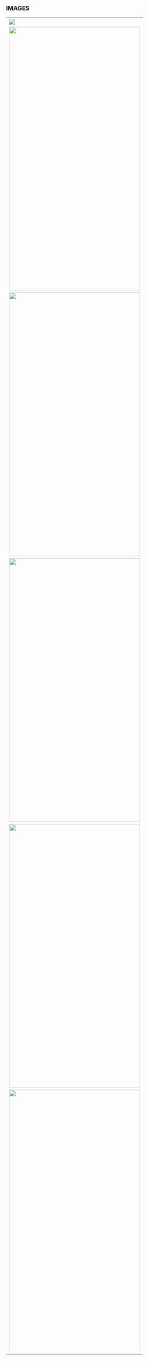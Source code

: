 
### IMAGES

<table>
   <tr>
    <td><img src="https://user-images.githubusercontent.com/77199373/166935339-066bf8b6-1424-4518-8d95-050861b5ee60.png"></td>
  </tr>
  <tr>
    <td><img src="https://user-images.githubusercontent.com/77199373/166935357-bbdaba62-982d-47bc-a2a4-0707602393c5.png" width=360 height=720></td>
    </tr>
  <tr>
    <td><img src="https://user-images.githubusercontent.com/77199373/166935380-362e81f2-e399-4a8e-878e-c2909d4c1176.png" width=360 height=720></td>
  </tr>
  <tr>
    <td><img src="https://user-images.githubusercontent.com/77199373/166935384-e9c6d906-6c84-46e6-af43-d5cb9e9b79dc.png" width=360 height=720></td>
    </tr>
  <tr>  
  <td><img src="https://user-images.githubusercontent.com/77199373/166935392-bb1c48b6-3076-4433-b165-0bbe490c60b8.png" width=360 height=720></td>
  </tr>
  <tr>
    <td><img src="https://user-images.githubusercontent.com/77199373/166935399-28fcb393-e9c7-4ec8-b6bf-f2018ded66c4.png" width=360 height=720></td>
 </tr>
